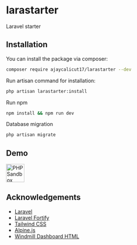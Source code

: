# larastarter
Laravel starter

## Installation

You can install the package via composer:

``` bash
composer require ajaycalicut17/larastarter --dev
```

Run artisan command for installation:

``` bash
php artisan larastarter:install
```

Run npm

``` bash
npm install && npm run dev
```

Database migration

``` bash
php artisan migrate
```

## Demo

<a href="https://phpsandbox.io/n/wpklk" target="_blank">
    <img src="https://phpsandbox.io/img/brand/badge.png" height="50" alt="PHPSandbox Notebook">
</a>

## Acknowledgements

 - [Laravel](https://laravel.com)
 - [Laravel Fortify](https://laravel.com/docs/9.x/fortify)
 - [Tailwind CSS](https://tailwindcss.com)
 - [Alpine.js](https://alpinejs.dev)
 - [Windmill Dashboard HTML](https://windmillui.com/dashboard-html)